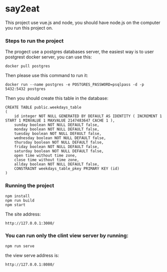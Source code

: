 # say2eat
This project use vue.js and node,
you should have node.js on the computer you run this project on.

### Steps to run the project
The progect use a postgres databases server, the easiest way is 
to user postgrest docker server, you can use this:
```
docker pull postgres
```
Then please use this command to run it:
```
docker run --name postgres -e POSTGRES_PASSWORD=psqlpass -d -p 5432:5432 postgres
```
Then you should create this table in the database:
```
CREATE TABLE public.weekdays_table
(
    id integer NOT NULL GENERATED BY DEFAULT AS IDENTITY ( INCREMENT 1 START 1 MINVALUE 1 MAXVALUE 2147483647 CACHE 1 ),
    sunday boolean NOT NULL DEFAULT false,
    monday boolean NOT NULL DEFAULT false,
    tuesday boolean NOT NULL DEFAULT false,
    wednesday boolean NOT NULL DEFAULT false,
    thursday boolean NOT NULL DEFAULT false,
    friday boolean NOT NULL DEFAULT false,
    saturday boolean NOT NULL DEFAULT false,
    open time without time zone,
    close time without time zone,
    allday boolean NOT NULL DEFAULT false,
    CONSTRAINT weekdays_table_pkey PRIMARY KEY (id)
)
```

### Running the project
```
npm install
npm run build
npm start
```
The site address:
```
http://127.0.0.1:3000/
```

### You can run only the clint view server by running:
```
npm run serve
```
the view serve address is:
```
http://127.0.0.1:8080/
```